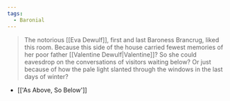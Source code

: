 ```yaml
---
tags:
  - Baronial
---
```

> The notorious [[Eva Dewulf]], first and last Baroness Brancrug, liked this room. Because this side of the house carried fewest memories of her poor father [[Valentine Dewulf|Valentine]]? So she could eavesdrop on the conversations of visitors waiting below? Or just because of how the pale light slanted through the windows in the last days of winter?
- [['As Above, So Below']]